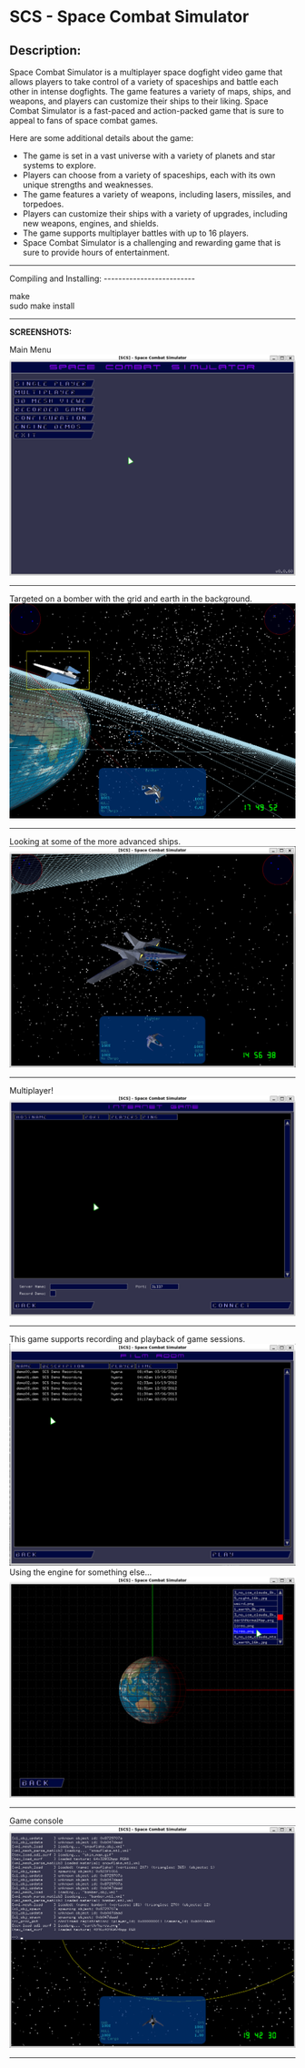 SCS - Space Combat Simulator
============================

Description:
------------


Space Combat Simulator is a multiplayer space dogfight video game that allows players to take control of a variety of spaceships and battle each other in intense dogfights. The game features a variety of maps, ships, and weapons, and players can customize their ships to their liking. Space Combat Simulator is a fast-paced and action-packed game that is sure to appeal to fans of space combat games.

Here are some additional details about the game:

* The game is set in a vast universe with a variety of planets and star systems to explore.
* Players can choose from a variety of spaceships, each with its own unique strengths and weaknesses.
* The game features a variety of weapons, including lasers, missiles, and torpedoes.
* Players can customize their ships with a variety of upgrades, including new weapons, engines, and shields.
* The game supports multiplayer battles with up to 16 players.
* Space Combat Simulator is a challenging and rewarding game that is sure to provide hours of entertainment.


<hr>
Compiling and Installing:
-------------------------

make<br>
sudo make install

<hr>
<b>SCREENSHOTS:</b>


Main Menu
![screenshot0](scs-screenshot0.png)
<hr>
Targeted on a bomber with the grid and earth in the background.
<img src="scs-screenshot.png">
<hr>
Looking at some of the more advanced ships.
<img src="scs-screenshot2.png">
<hr>
Multiplayer!
<img src="scs-screenshot3.png">
<hr>
This game supports recording and playback of game sessions.
<img src="scs-screenshot4.png">
Using the engine for something else...
<img src="scs-screenshot5.png">
<hr>
Game console
<img src="scs-screenshot6.png">
<hr>
